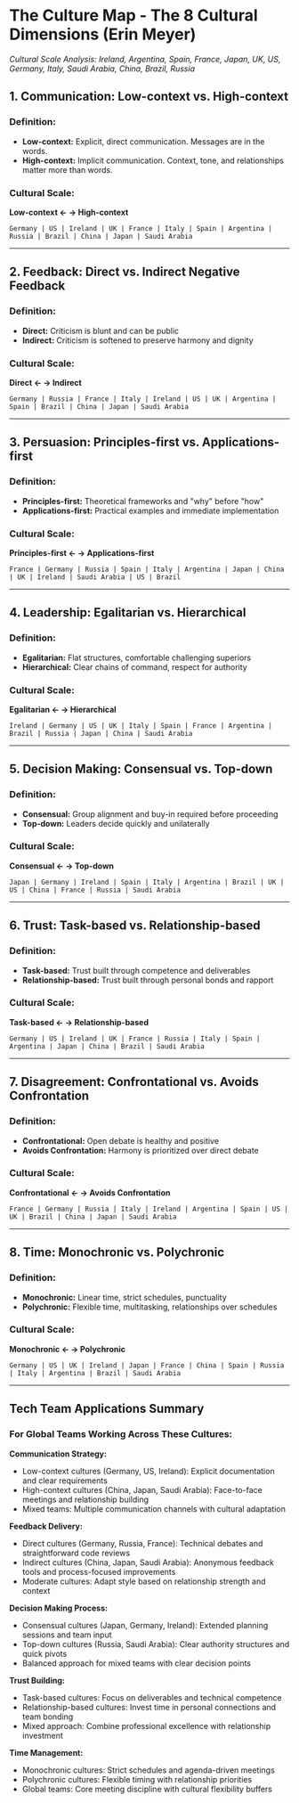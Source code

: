 # The Culture Map - The 8 Cultural Dimensions (Erin Meyer)
*Cultural Scale Analysis: Ireland, Argentina, Spain, France, Japan, UK, US, Germany, Italy, Saudi Arabia, China, Brazil, Russia*

## 1. Communication: Low-context vs. High-context

### Definition:
* **Low-context:** Explicit, direct communication. Messages are in the words.
* **High-context:** Implicit communication. Context, tone, and relationships matter more than words.

### Cultural Scale:
**Low-context ← → High-context**
```
Germany | US | Ireland | UK | France | Italy | Spain | Argentina | Russia | Brazil | China | Japan | Saudi Arabia
```

---

## 2. Feedback: Direct vs. Indirect Negative Feedback

### Definition:
* **Direct:** Criticism is blunt and can be public
* **Indirect:** Criticism is softened to preserve harmony and dignity

### Cultural Scale:
**Direct ← → Indirect**
```
Germany | Russia | France | Italy | Ireland | US | UK | Argentina | Spain | Brazil | China | Japan | Saudi Arabia
```

---

## 3. Persuasion: Principles-first vs. Applications-first

### Definition:
* **Principles-first:** Theoretical frameworks and "why" before "how"
* **Applications-first:** Practical examples and immediate implementation

### Cultural Scale:
**Principles-first ← → Applications-first**
```
France | Germany | Russia | Spain | Italy | Argentina | Japan | China | UK | Ireland | Saudi Arabia | US | Brazil
```

---

## 4. Leadership: Egalitarian vs. Hierarchical

### Definition:
* **Egalitarian:** Flat structures, comfortable challenging superiors
* **Hierarchical:** Clear chains of command, respect for authority

### Cultural Scale:
**Egalitarian ← → Hierarchical**
```
Ireland | Germany | US | UK | Italy | Spain | France | Argentina | Brazil | Russia | Japan | China | Saudi Arabia
```

---

## 5. Decision Making: Consensual vs. Top-down

### Definition:
* **Consensual:** Group alignment and buy-in required before proceeding
* **Top-down:** Leaders decide quickly and unilaterally

### Cultural Scale:
**Consensual ← → Top-down**
```
Japan | Germany | Ireland | Spain | Italy | Argentina | Brazil | UK | US | China | France | Russia | Saudi Arabia
```

---

## 6. Trust: Task-based vs. Relationship-based

### Definition:
* **Task-based:** Trust built through competence and deliverables
* **Relationship-based:** Trust built through personal bonds and rapport

### Cultural Scale:
**Task-based ← → Relationship-based**
```
Germany | US | Ireland | UK | France | Russia | Italy | Spain | Argentina | Japan | China | Brazil | Saudi Arabia
```

---

## 7. Disagreement: Confrontational vs. Avoids Confrontation

### Definition:
* **Confrontational:** Open debate is healthy and positive
* **Avoids Confrontation:** Harmony is prioritized over direct debate

### Cultural Scale:
**Confrontational ← → Avoids Confrontation**
```
France | Germany | Russia | Italy | Ireland | Argentina | Spain | US | UK | Brazil | China | Japan | Saudi Arabia
```

---

## 8. Time: Monochronic vs. Polychronic

### Definition:
* **Monochronic:** Linear time, strict schedules, punctuality
* **Polychronic:** Flexible time, multitasking, relationships over schedules

### Cultural Scale:
**Monochronic ← → Polychronic**
```
Germany | US | UK | Ireland | Japan | France | China | Spain | Russia | Italy | Argentina | Brazil | Saudi Arabia
```

---

## Tech Team Applications Summary

### For Global Teams Working Across These Cultures:

**Communication Strategy:**
- Low-context cultures (Germany, US, Ireland): Explicit documentation and clear requirements
- High-context cultures (China, Japan, Saudi Arabia): Face-to-face meetings and relationship building
- Mixed teams: Multiple communication channels with cultural adaptation

**Feedback Delivery:**
- Direct cultures (Germany, Russia, France): Technical debates and straightforward code reviews
- Indirect cultures (China, Japan, Saudi Arabia): Anonymous feedback tools and process-focused improvements
- Moderate cultures: Adapt style based on relationship strength and context

**Decision Making Process:**
- Consensual cultures (Japan, Germany, Ireland): Extended planning sessions and team input
- Top-down cultures (Russia, Saudi Arabia): Clear authority structures and quick pivots
- Balanced approach for mixed teams with clear decision points

**Trust Building:**
- Task-based cultures: Focus on deliverables and technical competence
- Relationship-based cultures: Invest time in personal connections and team bonding
- Mixed approach: Combine professional excellence with relationship investment

**Time Management:**
- Monochronic cultures: Strict schedules and agenda-driven meetings
- Polychronic cultures: Flexible timing with relationship priorities
- Global teams: Core meeting discipline with cultural flexibility buffers
